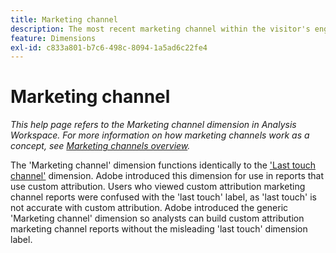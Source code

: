 ```yaml
---
title: Marketing channel
description: The most recent marketing channel within the visitor's engagement expiration.
feature: Dimensions
exl-id: c833a801-b7c6-498c-8094-1a5ad6c22fe4
---
```

# Marketing channel

*This help page refers to the Marketing channel dimension in Analysis Workspace. For more information on how marketing channels work as a concept, see [Marketing channels overview](../c-marketing-channels/c-getting-started-mchannel.md).*

The 'Marketing channel' dimension functions identically to the ['Last touch channel'](last-touch-channel.md) dimension. Adobe introduced this dimension for use in reports that use custom attribution. Users who viewed custom attribution marketing channel reports were confused with the 'last touch' label, as 'last touch' is not accurate with custom attribution. Adobe introduced the generic 'Marketing channel' dimension so analysts can build custom attribution marketing channel reports without the misleading 'last touch' dimension label.
